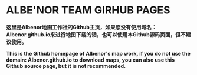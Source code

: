 # ALBE'NOR TEAM GIRHUB PAGES

**这里是Albenor地图工作社的Github主页，如果您没有使用域名：Albenor.github.io来进行地图下载的话，也可以使用本Github源码页面，但不建议使用。**

**This is the Github homepage of Albenor's map work, if you do not use the domain: Albenor.github.io to download maps, you can also use this Github source page, but it is not recommended.**

